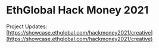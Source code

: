 # EthGlobal Hack Money 2021

Project Updates: [https://showcase.ethglobal.com/hackmoney2021/creative](https://showcase.ethglobal.com/hackmoney2021/creative)

